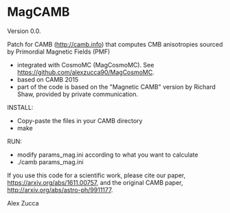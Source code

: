 # MagCAMB
Version 0.0.

Patch for CAMB (http://camb.info) that computes CMB anisotropies sourced by Primordial Magnetic Fields (PMF)

- integrated with CosmoMC (MagCosmoMC). See https://github.com/alexzucca90/MagCosmoMC. 
- based on CAMB 2015
- part of the code is based on the "Magnetic CAMB" version by Richard Shaw, provided by private communication.

INSTALL: 
- Copy-paste the files in your CAMB directory 
- make

RUN:
- modify params_mag.ini according to what you want to calculate 
- ./camb params_mag.ini

If you use this code for a scientific work, please cite our paper, https://arxiv.org/abs/1611.00757, and the original CAMB paper, http://arxiv.org/abs/astro-ph/9911177.

Alex Zucca


